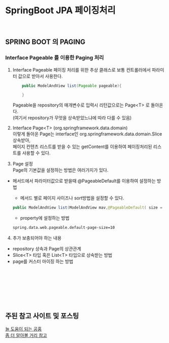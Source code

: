# SpringBoot JPA 페이징처리


 <BR> 

## SPRING BOOT 의 PAGING 
### Interface Pageable 를 이용한 Paging 처리

1. Interface Pageable
페이징 처리를 위한 추상 클래스로 보통 컨트롤러에서 파라미터 값으로 받아서 사용한다.
    ```java @RequestMapping("list")
        public ModelAndView list(Pageable pageable){

        } 
    ```
    Pageable을 repository의 매개변수로 입력시 리턴값으로는 Page\<T> 로 돌아온다.  
    (여기서 repository가 무엇을 상속받았느냐에 따라 다를 수 있음)


2. Interface Page\<T> (org.springframework.data.domain)  
이렇게 돌아온 Page는  interface인 org.springframework.data.domain.Slice 상속받아,  
페이지 컨텐츠 리스트를 받을 수 있는 getContent를 이용하여 페이징처리된 리스트를 사용할 수 있다.

3. Page 설정  
Page의 기본값을 설정하는 방법은 여러가지가 있다.  
* 메서드에서 파라미터값으로 받을때 @PageableDefault를 이용하여 설정하는 방법  
    * 메서드 별로 페이지 사이즈나 sort방법을 설정할 수 있다. 

     ```java 
     public ModelAndView list(ModelAndView mav,@PageableDefault( size = 10)   Pageable pageable) 
     ```
    * property에 설정하는 방법  

    ```xml
    spring.data.web.pageable.default-page-size=10
    ```


4. 추가 보충되어야 하는 내용  
- repository 상속과 Page의 상관관계  
- Slice\<T> 타입 혹은 List\<T> 타입으로 상속받는 방법  
- page를 커스터 마이징 하는 방법 



<BR> <BR><BR> <BR><BR> <BR>






## 주된 참고 사이트 및 포스팅
[늘 도움이 되는 공홈](https://docs.spring.io/spring-data/commons/docs/current/api/)  
[좀 더 알아볼 거리 참고](https://wonit.tistory.com/483)
